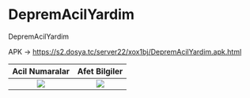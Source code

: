 # DepremAcilYardim
DepremAcilYardim

APK -> https://s2.dosya.tc/server22/xox1bj/DepremAcilYardim.apk.html


Acil Numaralar             | Afet Bilgiler
:-------------------------:|:-------------------------:
![](https://i.hizliresim.com/qa1srxs.png)  |  ![](https://i.hizliresim.com/10oki2c.png)

